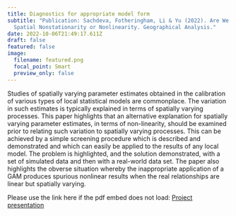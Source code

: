 ```yaml
---
title: Diagnostics for appropriate model form
subtitle: "Publication: Sachdeva, Fotheringham, Li & Yu (2022). Are We Measuring
  Spatial Nonstationarity or Nonlinearity. Geographical Analysis."
date: 2022-10-06T21:49:17.611Z
draft: false
featured: false
image:
  filename: featured.png
  focal_point: Smart
  preview_only: false
---
```

Studies of spatially varying parameter estimates obtained in the calibration of various types of local statistical models are commonplace. The variation in such estimates is typically explained in terms of spatially varying processes. This paper highlights that an alternative explanation for spatially varying parameter estimates, in terms of non-linearity, should be examined prior to relating such variation to spatially varying processes. This can be achieved by a simple screening procedure which is described and demonstrated and which can easily be applied to the results of any local model. The problem is highlighted, and the solution demonstrated, with a set of simulated data and then with a real-world data set. The paper also highlights the obverse situation whereby the inappropriate application of a GAM produces spurious nonlinear results when the real relationships are linear but spatially varying.

<object data="../../presentation_GAM_MGWR.pdf" width="100%" height="800" type='application/pdf'></object>

Please use the link here if the pdf embed does not load:
[P﻿roject presentation](https://drive.google.com/file/d/1Je43AAFPz9ZXrL-9lBINClKoiPSjRecS/view?usp=sharing)
